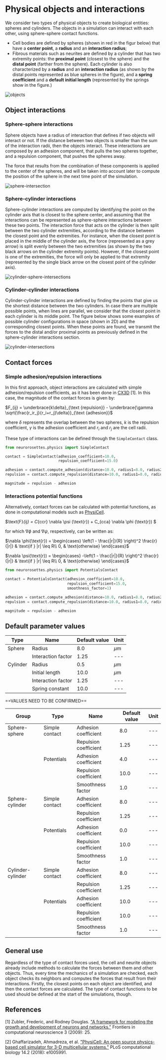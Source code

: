 # Physical objects and interactions

We consider two types of physical objects to create biological entities: spheres and cylinders. 
The objects in a simulation  can interact with each other, using sphere-sphere contact functions.
- Cell bodies are defined by spheres (shown in red in the figur below) that have a **center point**,
a **radius** and an **interaction radius**;
- Fibrous materials such as neurites are defined by a cylinder that has two extremity points: the **proximal
point** (closest to the sphere) and the **distal point** (farther from the sphere). Each cylinder is also characterized
by a **radius** and an **interaction radius** (as shown by the distal points represented as blue spheres in
the figure), and a **spring coefficient** and a **default initial length** (represented by the springs
show in the figure.)

![objects](img/objects.png)

## Object interactions

### Sphere-sphere interactions

Sphere objects have a radius of interaction that defines if two objects will interact or not.
If the distance between two objects is smaller than the sum of the interaction radii, then the
objects interact. These interactions are composed by an adhesion component, that pulls the two spheres
together, and a repulsion component, that pushes the spheres away. 

The force that results from the combination of these components is applied to the center of the spheres, 
and will be taken  into account later to compute the position of the sphere in the next time point of the simulation.

![sphere-intersection](img/sphere_intersection.png)

### Sphere-cylinder interactions

Sphere-cylinder interactions are computed by identifying the point on the cylinder axis that is closest to the
sphere center, and assuming that the interactions can be represented as sphere-sphere interactions between these
two points. The interaction force that acts on the cylinder is then split between the two cylinder extremities,
according to the distance between the closest point and the extremities. For instance, when the closest point is
placed in the middle of the cylinder axis, the force (represented as a grey arrow) is split evenly between the two 
extremities (as shown by the two black arrows on the cylinder extremity points). However, if the
closest point is one of the extremities, the force will only be applied to that extremity (represented by the single
black arrow on the closest point of the cylinder axis).

![cylinder-sphere-intersections](img/cylinder_sphere_intersection.png)

### Cylinder-cylinder interactions

Cylinder-cylinder interactions are defined by finding the points that give us the shortest distance between
the two cylinders. In case there are multiple possible points, when lines are parallel, we consider that the
closest point in each cylinder is its middle point. The figure below shows some examples of possible cylinder
configurations in space (shown in 2D) and the corresponding closest points. When these points are found, 
we transmit the forces to the distal and/or proximal points as previously defined
in the sphere-cylinder interactions section.

![cylinder-intersections](img/cylinder_intersection.png)

## Contact forces

### Simple adhesion/repulsion interactions

In this first approach, object interactions are calculated with simple adhesion/repulsion coefficients, 
as it has been done in [CX3D](https://github.com/morphonets/cx3d) [1]. In this case, the magnitude of the
contact forces is given by:

$F_{ij} = \underbrace{k\delta}_{\text {repulsion}} - 
\underbrace{\gamma \sqrt{\frac{r_ir_j}{r_i+r_j}\delta}}_{\text {adhesion}}$

where $\delta$ represents the overlap between the two spheres, $k$ is the repulsion coefficient,
$\gamma$ is the adhesion coefficient and $r_i$  and $r_j$ are the cell radii.

These type of interactions can be defined through the `SimpleContact` class.

```python
from neurorosettes.physics import SimpleContact

contact = SimpleContact(adhesion_coefficient=10.0,
                        repulsion_coefficient=15.0)

adhesion = contact.compute_adhesion(distance=10.0, radius1=8.0, radius2=8.0)
repulsion = contact.compute_repulsion(distance=10.0, radius1=8.0, radius2=8.0)

magnitude = repulsion - adhesion
```

### Interactions potential functions

Alternatively, contact forces can be calculated with potential functions, as done in computational models such
as [PhysiCell](https://physicell.org).

$\text{F}_{ij} = C_{ccr} \nabla \psi (\text{r}) + C_{cca} \nabla \phi (\text{r}) $

for which $\nabla \phi$ and $\nabla \psi$, respectively, can be written as:

$\nabla \phi(\text{r}) = 
\begin{cases} \left(1 - \frac{|r|}{R} \right)^2 \frac{r}{|r|} & \text{if } |r| \leq R\\
0, & \text{otherwise} \end{cases}$

$\nabla \psi(\text{r}) = 
\begin{cases}
-\left(1 - \frac{|r|}{R} \right)^2 \frac{r}{|r|} & \text{if } |r| \leq R\\
0, & \text{otherwise} \end{cases}$

```python
from neurorosettes.physics import PotentialsContact

contact = PotentialsContact(adhesion_coefficient=10.0,
                            repulsion_coefficient=15.0,
                            smoothness_factor=1)

adhesion = contact.compute_adhesion(distance=10.0, radius1=8.0, radius2=8.0)
repulsion = contact.compute_repulsion(distance=10.0, radius1=8.0, radius2=8.0)

magnitude = repulsion - adhesion
```

## Default parameter values

| Type     | Name               | Default value | Unit   |
|----------|--------------------|---------------|--------|
| Sphere   | Radius             | 8.0           | $\mu$m |
|          | Interaction factor | 1.25          | ---    |
| Cylinder | Radius             | 0.5           | $\mu$m |
|          | Initial length     | 10.0          | $\mu$m |
|          | Interaction factor | 1.25          | ---    |
|          | Spring constant    | 10.0          | ---    |

==VALUES NEED TO BE CONFIRMED==

| Group             | Type           | Name                  | Default value | Unit |
|-------------------|----------------|-----------------------|---------------|------|
| Sphere-sphere     | Simple contact | Adhesion coefficient  | 8.0           | ---  |
|                   |                | Repulsion coefficient | 1.25          | ---  |
|                   | Potentials     | Adhesion coefficient  | 4.0           | ---  |
|                   |                | Repulsion coefficient | 10.0          | ---  |
|                   |                | Smoothness factor     | 1.0           | ---  |
| Sphere-cylinder   | Simple contact | Adhesion coefficient  | 8.0           | ---  |
|                   |                | Repulsion coefficient | 1.25          | ---  |
|                   | Potentials     | Adhesion coefficient  | 0.0           | ---  |
|                   |                | Repulsion coefficient | 10.0          | ---  |
|                   |                | Smoothness factor     | 1.0           | ---  |
| Cylinder-cylinder | Simple contact | Adhesion coefficient  | 8.0           | ---  |
|                   |                | Repulsion coefficient | 1.25          | ---  |
|                   | Potentials     | Adhesion coefficient  | 10.0          | ---  |
|                   |                | Repulsion coefficient | 10.0          | ---  |
|                   |                | Smoothness factor     | 1.0           | ---  |

## General use

Regardless of the type of contact forces used, the cell and neurite objects already include
methods to calculate the forces between them and other objects. Thus, every time the mechanics of
a simulation are checked, each object checks its neighbors and computes the forces that result
from their interactions. Firstly, the closest points on each object are identified, and then
the contact forces are calculated. The type of contact functions to be used should be defined
at the start of the simulations, though.

## References
[1] 
Zubler, Frederic, and Rodney Douglas. 
["A framework for modeling the growth and development of neurons and networks."](https://www.frontiersin.org/articles/10.3389/neuro.10.025.2009/full)
Frontiers in computational neuroscience 3 (2009): 25.

[2]
Ghaffarizadeh, Ahmadreza, et al. 
["PhysiCell: An open source physics-based cell simulator for 3-D multicellular systems."](https://journals.plos.org/ploscompbiol/article?id=10.1371/journal.pcbi.1005991)
PLoS computational biology 14.2 (2018): e1005991.